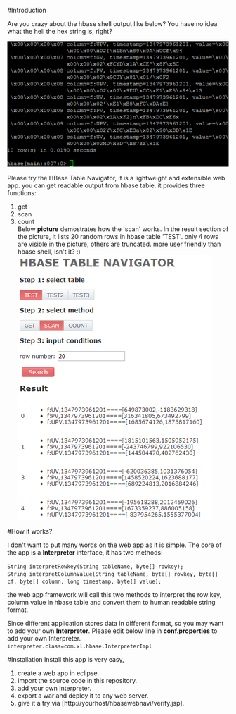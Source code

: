 #Introduction

Are you crazy about the hbase shell output like below? You have no idea what the hell the hex string is, right?   

![hbase shell](https://github.com/xianli/hbasewebnavi/raw/master/src/main/webapp/images/hbaseshell.PNG "hbase shell")  
 
Please try the HBase Table Navigator, it is a lightweight and extensible web app. you can get readable output from hbase table. it provides three functions:  
1. get  
2. scan  
3. count  
Below **picture** demostrates how the 'scan' works. In the result section of the picture, 
it lists 20 random rows in hbase table 'TEST'. only 4 rows are visible in the picture, others are truncated. 
more user friendly than hbase shell, isn't it? :)
![demo scan](https://github.com/xianli/hbasewebnavi/raw/master/src/main/webapp/images/demo_scan.PNG "demo scan")

#How it works?

I don't want to put many words on the web app as it is simple. The core of the app is a **Interpreter** interface,
it has two methods:  

`String interpretRowkey(String tableName, byte[] rowkey);`   
`String interpretColumnValue(String tableName, byte[] rowkey, byte[] cf, byte[] column, long timestamp, byte[] value);`  

the web app framework will call this two methods to interpret the row key, column value in hbase table and convert them
to human readable string format. 

Since different application stores data in different format, so you may want to add your own **Interpreter**. Please edit below 
line in **conf.properties** to add your own Interpreter.   
`interpreter.class=com.xl.hbase.InterpreterImpl`

#Installation
Install this app is very easy,   
1. create a web app in eclipse.  
2. import the source code in this repository.   
3. add your own Interpreter.  
4. export a war and deploy it to any web server.  
5. give it a try via [http://yourhost/hbasewebnavi/verify.jsp].  
